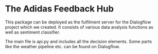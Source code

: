 # The Adidas Feedback Hub
This package can be deployed as the fulfilment server for the Dialogflow project which we created. It consists of various data analysis functions as well as sentiment classifier. 

The main file is api.py and includes all the decision elements.
Some parts like the weather pipeline etc. can be found on Dialogflow.